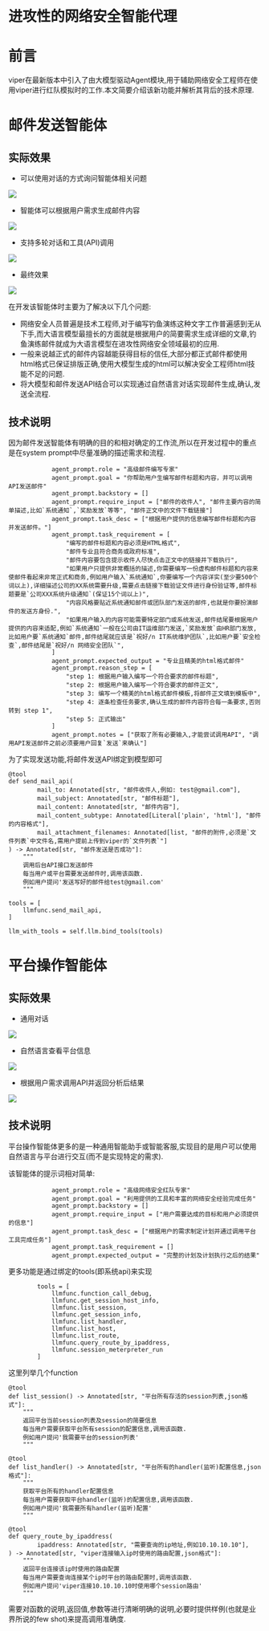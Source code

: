 # 进攻性的网络安全智能代理

# 前言
viper在最新版本中引入了由大模型驱动Agent模块,用于辅助网络安全工程师在使用viper进行红队模拟时的工作.本文简要介绍该新功能并解析其背后的技术原理.

# 邮件发送智能体
## 实际效果
+ 可以使用对话的方式询问智能体相关问题

![](img\offensive_cybersecurity_intelligent_agent\1.webp)

+ 智能体可以根据用户需求生成邮件内容

![](img\offensive_cybersecurity_intelligent_agent\2.webp)

+ 支持多轮对话和工具(API)调用

![](img\offensive_cybersecurity_intelligent_agent\3.webp)

+ 最终效果

![](img\offensive_cybersecurity_intelligent_agent\4.webp)

在开发该智能体时主要为了解决以下几个问题:

+ 网络安全人员普遍是技术工程师,对于编写钓鱼演练这种文字工作普遍感到无从下手,而大语言模型最擅长的方面就是根据用户的简要需求生成详细的文章,钓鱼演练邮件就成为大语言模型在进攻性网络安全领域最初的应用.
+ 一般来说越正式的邮件内容越能获得目标的信任,大部分都正式邮件都使用html格式已保证排版正确,使用大模型生成的html可以解决安全工程师html技能不足的问题.
+ 将大模型和邮件发送API结合可以实现通过自然语言对话实现邮件生成,确认,发送全流程.

## 技术说明
因为邮件发送智能体有明确的目的和相对确定的工作流,所以在开发过程中的重点是在system prompt中尽量准确的描述需求和流程.

```shell
            agent_prompt.role = "高级邮件编写专家"
            agent_prompt.goal = "你帮助用户生编写邮件标题和内容，并可以调用API发送邮件"
            agent_prompt.backstory = []
            agent_prompt.require_input = ["邮件的收件人", "邮件主要内容的简单描述,比如`系统通知`,`奖励发放`等等", "邮件正文中的文件下载链接"]
            agent_prompt.task_desc = ["根据用户提供的信息编写邮件标题和内容并发送邮件。"]
            agent_prompt.task_requirement = [
                "编写的邮件标题和内容必须是HTML格式",
                "邮件专业且符合商务或政府标准",
                "邮件内容要包含提示收件人尽快点击正文中的链接并下载执行",
                "如果用户只提供非常概括的描述,你需要编写一份虚构邮件标题和内容来使邮件看起来非常正式和商务,例如用户输入`系统通知`,你要编写一个内容详实(至少要500个词以上),详细描述公司的XX系统需要升级,需要点击链接下载验证文件进行身份验证等,邮件标题要是`公司XXX系统升级通知`(保证15个词以上)",
                "内容风格要贴近系统通知邮件或团队部门发送的邮件,也就是你要扮演邮件的发送方身份.",
                "如果用户输入的内容可能需要特定部门或系统发送,邮件结尾要根据用户提供的内容来适配,例如`系统通知`一般在公司由IT运维部门发送,`奖励发放`由HR部门发放,比如用户要`系统通知`邮件,邮件结尾就应该是`祝好/n IT系统维护团队`,比如用户要`安全检查`,邮件结尾是`祝好/n 网络安全团队`",
            ]
            agent_prompt.expected_output = "专业且精美的html格式邮件"
            agent_prompt.reason_step = [
                "step 1: 根据用户输入编写一个符合要求的邮件标题",
                "step 2: 根据用户输入编写一个符合要求的邮件正文",
                "step 3: 编写一个精美的html格式邮件模板,将邮件正文填到模板中",
                "step 4: 逐条检查任务要求,确认生成的邮件内容符合每一条要求,否则转到 step 1",
                "step 5: 正式输出"
            ]
            agent_prompt.notes = ["获取了所有必要输入,才能尝试调用API", "调用API发送邮件之前必须要用户回复`发送`来确认"]
```

为了实现发送功能,将邮件发送API绑定到模型即可

```shell
@tool
def send_mail_api(
        mail_to: Annotated[str, "邮件收件人,例如: test@gmail.com"],
        mail_subject: Annotated[str, "邮件标题"],
        mail_content: Annotated[str, "邮件内容"],
        mail_content_subtype: Annotated[Literal['plain', 'html'], "邮件的内容格式"],
        mail_attachment_filenames: Annotated[list, "邮件的附件,必须是`文件列表`中文件名,需用户提前上传到viper的`文件列表`"]
) -> Annotated[str, "邮件发送是否成功"]:
    """
    调用后台API接口发送邮件
    每当用户或平台需要发送邮件时,调用该函数.
    例如用户提问'发送写好的邮件给test@gmail.com'
    """
        
tools = [
    llmfunc.send_mail_api,
]

llm_with_tools = self.llm.bind_tools(tools)

```

# 平台操作智能体
## 实际效果
+ 通用对话

![](img\offensive_cybersecurity_intelligent_agent\5.webp)

+ 自然语言查看平台信息

![](img\offensive_cybersecurity_intelligent_agent\6.webp)

+ 根据用户需求调用API并返回分析后结果

![](img\offensive_cybersecurity_intelligent_agent\7.webp)

## 技术说明
平台操作智能体更多的是一种通用智能助手或智能客服,实现目的是用户可以使用自然语言与平台进行交互(而不是实现特定的需求).

该智能体的提示词相对简单:

```shell
            agent_prompt.role = "高级网络安全红队专家"
            agent_prompt.goal = "利用提供的工具和丰富的网络安全经验完成任务"
            agent_prompt.backstory = []
            agent_prompt.require_input = ["用户需要达成的目标和用户必须提供的信息"]
            agent_prompt.task_desc = ["根据用户的需求制定计划并通过调用平台工具完成任务"]
            agent_prompt.task_requirement = []
            agent_prompt.expected_output = "完整的计划及计划执行之后的结果"
```

更多功能是通过绑定的tools(即系统api)来实现

```shell
        tools = [
            llmfunc.function_call_debug,
            llmfunc.get_session_host_info,
            llmfunc.list_session,
            llmfunc.get_session_info,
            llmfunc.list_handler,
            llmfunc.list_host,
            llmfunc.list_route,
            llmfunc.query_route_by_ipaddress,
            llmfunc.session_meterpreter_run
        ]
```

这里列举几个function

```shell
@tool
def list_session() -> Annotated[str, "平台所有存活的session列表,json格式"]:
    """
    返回平台当前session列表及session的简要信息
    每当用户需要获取平台所有session的配置信息,调用该函数.
    例如用户提问'我需要平台的session列表'
    """

@tool
def list_handler() -> Annotated[str, "平台所有的handler(监听)配置信息,json格式"]:
    """
    获取平台所有的handler配置信息
    每当用户需要获取平台handler(监听)的配置信息,调用该函数.
    例如用户提问'我需要所有handler(监听)配置'
    """

@tool
def query_route_by_ipaddress(
        ipaddress: Annotated[str, "需要查询的ip地址,例如10.10.10.10"],
) -> Annotated[str, "viper连接输入ip时使用的路由配置,json格式"]:
    """
    返回平台连接该ip时使用的路由配置
    每当用户需要查询连接某个ip时平台的路由配置时,调用该函数.
    例如用户提问'viper连接10.10.10.10时使用哪个session路由'
    """

```

需要对函数的说明,返回值,参数等进行清晰明确的说明,必要时提供样例(也就是业界所说的few shot)来提高调用准确度.






